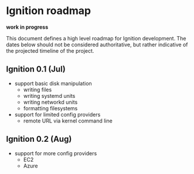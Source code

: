 # Ignition roadmap #

**work in progress**

This document defines a high level roadmap for Ignition development. The dates
below should not be considered authoritative, but rather indicative of the
projected timeline of the project.

## Ignition 0.1 (Jul) ##
- support basic disk manipulation
  - writing files
  - writing systemd units
  - writing networkd units
  - formatting filesystems
- support for limited config providers
  - remote URL via kernel command line

## Ignition 0.2 (Aug) ##
- support for more config providers
  - EC2
  - Azure
